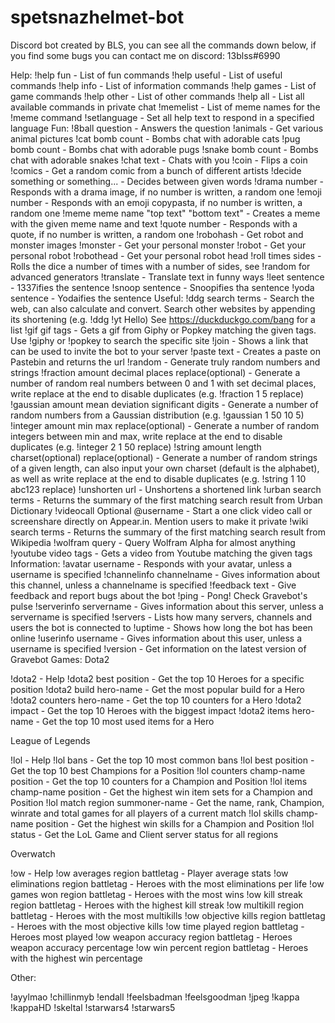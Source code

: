 # spetsnazhelmet-bot 
 
 Discord bot created by BLS, you can see all the commands down below, if you find some bugs you can contact me on discord: 13blss#6990
 
 Help:
!help fun - List of fun commands
!help useful - List of useful commands
!help info - List of information commands
!help games - List of game commands
!help other - List of other commands
!help all - List all available commands in private chat
!memelist - List of meme names for the !meme command
!setlanguage - Set all help text to respond in a specified language
Fun:
!8ball question - Answers the question
!animals - Get various animal pictures
!cat bomb count - Bombs chat with adorable cats
!pug bomb count - Bombs chat with adorable pugs
!snake bomb count - Bombs chat with adorable snakes
!chat text - Chats with you
!coin - Flips a coin
!comics - Get a random comic from a bunch of different artists
!decide something or something... - Decides between given words
!drama number - Responds with a drama image, if no number is written, a random one
!emoji number - Responds with an emoji copypasta, if no number is written, a random one
!meme meme name "top text" "bottom text" - Creates a meme with the given meme name and text
!quote number - Responds with a quote, if no number is written, a random one
!robohash - Get robot and monster images
!monster - Get your personal monster
!robot - Get your personal robot
!robothead - Get your personal robot head
!roll times sides - Rolls the dice a number of times with a number of sides, see !random for advanced generators
!translate - Translate text in funny ways
!leet sentence - 1337ifies the sentence
!snoop sentence - Snoopifies tha sentence
!yoda sentence - Yodaifies the sentence
Useful:
!ddg search terms - Search the web, can also calculate and convert. Search other websites by appending its shortening (e.g. !ddg !yt Hello) See https://duckduckgo.com/bang for a list
!gif gif tags - Gets a gif from Giphy or Popkey matching the given tags. Use !giphy or !popkey to search the specific site
!join - Shows a link that can be used to invite the bot to your server
!paste text - Creates a paste on Pastebin and returns the url
!random - Generate truly random numbers and strings
!fraction amount decimal places replace(optional) - Generate a number of random real numbers between 0 and 1 with set decimal places, write replace at the end to disable duplicates (e.g. !fraction 1 5 replace)
!gaussian amount mean deviation significant digits - Generate a number of random numbers from a Gaussian distribution (e.g. !gaussian 1 50 10 5)
!integer amount min max replace(optional) - Generate a number of random integers between min and max, write replace at the end to disable duplicates (e.g. !integer 2 1 50 replace)
!string amount length charset(optional) replace(optional) - Generate a number of random strings of a given length, can also input your own charset (default is the alphabet), as well as write replace at the end to disable duplicates (e.g. !string 1 10 abc123 replace)
!unshorten url - Unshortens a shortened link
!urban search terms - Returns the summary of the first matching search result from Urban Dictionary
!videocall Optional @username - Start a one click video call or screenshare directly on Appear.in. Mention users to make it private
!wiki search terms - Returns the summary of the first matching search result from Wikipedia
!wolfram query - Query Wolfram Alpha for almost anything
!youtube video tags - Gets a video from Youtube matching the given tags
Information:
!avatar username - Responds with your avatar, unless a username is specified
!channelinfo channelname - Gives information about this channel, unless a channelname is specified
!feedback text - Give feedback and report bugs about the bot
!ping - Pong! Check Gravebot's pulse
!serverinfo servername - Gives information about this server, unless a servername is specified
!servers - Lists how many servers, channels and users the bot is connected to
!uptime - Shows how long the bot has been online
!userinfo username - Gives information about this user, unless a username is specified
!version - Get information on the latest version of Gravebot
Games:
Dota2

!dota2 - Help
!dota2 best position - Get the top 10 Heroes for a specific position
!dota2 build hero-name - Get the most popular build for a Hero
!dota2 counters hero-name - Get the top 10 counters for a Hero
!dota2 impact - Get the top 10 Heroes with the biggest impact
!dota2 items hero-name - Get the top 10 most used items for a Hero

League of Legends

!lol - Help
!lol bans - Get the top 10 most common bans
!lol best position - Get the top 10 best Champions for a Position
!lol counters champ-name position - Get the top 10 counters for a Champion and Position
!lol items champ-name position - Get the highest win item sets for a Champion and Position
!lol match region summoner-name - Get the name, rank, Champion, winrate and total games for all players of a current match
!lol skills champ-name position - Get the highest win skills for a Champion and Position
!lol status - Get the LoL Game and Client server status for all regions

Overwatch

!ow - Help
!ow averages region battletag - Player average stats
!ow eliminations region battletag - Heroes with the most eliminations per life
!ow games won region battletag - Heroes with the most wins
!ow kill streak region battletag - Heroes with the highest kill streak
!ow multikill region battletag - Heroes with the most multikills
!ow objective kills region battletag - Heroes with the most objective kills
!ow time played region battletag - Heroes most played
!ow weapon accuracy region battletag - Heroes weapon accuracy percentage
!ow win percent region battletag - Heroes with the highest win percentage

Other:

!ayylmao
!chillinmyb
!endall
!feelsbadman
!feelsgoodman
!jpeg
!kappa
!kappaHD
!skeltal
!starwars4
!starwars5
